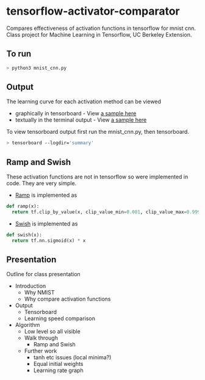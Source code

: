 # tensorflow-activator-comparator
Compares effectiveness of activation functions in tensorflow for mnist cnn.
Class project for Machine Learning in Tensorflow, UC Berkeley Extension.

## To run 
```bash
> python3 mnist_cnn.py
```

## Output
The learning curve for each activation method can be viewed 
 - graphically in tensorboard - View [a sample here](./sample_tensorboard_learning_curve.png)
 - textually in the terminal output - View [a sample here](./sample_terminal_output.txt)


To view tensorboard output first run the mnist_cnn.py, then tensorboard.

```bash
> tensorboard --logdir='summary'
```

## Ramp and Swish
These activation functions are not in tensorflow so were implemented in code.
They are very simple.
  - [Ramp](./ramp_activation_function.png) is implemented as
  ```python
  def ramp(x):
    return tf.clip_by_value(x, clip_value_min=0.001, clip_value_max=0.999)
  ```
  - [Swish](./swish_activation_function.png) is implemented as
  ```python
  def swish(x):
    return tf.nn.sigmoid(x) * x
  ```


## Presentation
Outline for class presentation
  - Introduction
    - Why NMIST
    - Why compare activation functions
  - Output
    - Tensorboard
    - Learning speed comparison
  - Algorithm
    - Low level so all visible
    - Walk through
      - Ramp and Swish
    - Further work
      - tanh etc issues (local minima?)
      - Equal initial weights
      - Learning rate graph

